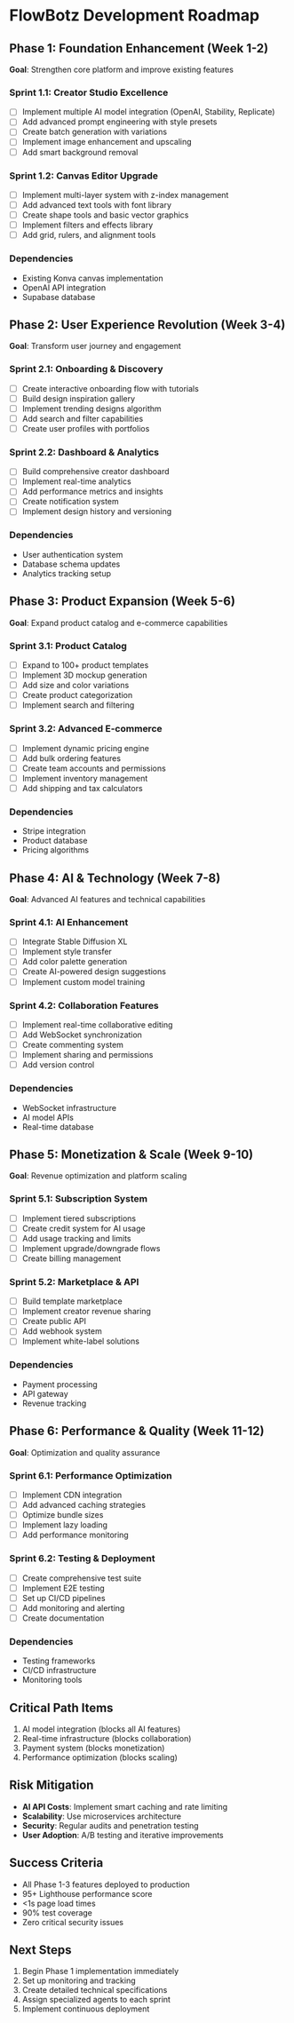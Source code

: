 # FlowBotz Development Roadmap

## Phase 1: Foundation Enhancement (Week 1-2)
**Goal**: Strengthen core platform and improve existing features

### Sprint 1.1: Creator Studio Excellence
- [ ] Implement multiple AI model integration (OpenAI, Stability, Replicate)
- [ ] Add advanced prompt engineering with style presets
- [ ] Create batch generation with variations
- [ ] Implement image enhancement and upscaling
- [ ] Add smart background removal

### Sprint 1.2: Canvas Editor Upgrade
- [ ] Implement multi-layer system with z-index management
- [ ] Add advanced text tools with font library
- [ ] Create shape tools and basic vector graphics
- [ ] Implement filters and effects library
- [ ] Add grid, rulers, and alignment tools

### Dependencies
- Existing Konva canvas implementation
- OpenAI API integration
- Supabase database

## Phase 2: User Experience Revolution (Week 3-4)
**Goal**: Transform user journey and engagement

### Sprint 2.1: Onboarding & Discovery
- [ ] Create interactive onboarding flow with tutorials
- [ ] Build design inspiration gallery
- [ ] Implement trending designs algorithm
- [ ] Add search and filter capabilities
- [ ] Create user profiles with portfolios

### Sprint 2.2: Dashboard & Analytics
- [ ] Build comprehensive creator dashboard
- [ ] Implement real-time analytics
- [ ] Add performance metrics and insights
- [ ] Create notification system
- [ ] Implement design history and versioning

### Dependencies
- User authentication system
- Database schema updates
- Analytics tracking setup

## Phase 3: Product Expansion (Week 5-6)
**Goal**: Expand product catalog and e-commerce capabilities

### Sprint 3.1: Product Catalog
- [ ] Expand to 100+ product templates
- [ ] Implement 3D mockup generation
- [ ] Add size and color variations
- [ ] Create product categorization
- [ ] Implement search and filtering

### Sprint 3.2: Advanced E-commerce
- [ ] Implement dynamic pricing engine
- [ ] Add bulk ordering features
- [ ] Create team accounts and permissions
- [ ] Implement inventory management
- [ ] Add shipping and tax calculators

### Dependencies
- Stripe integration
- Product database
- Pricing algorithms

## Phase 4: AI & Technology (Week 7-8)
**Goal**: Advanced AI features and technical capabilities

### Sprint 4.1: AI Enhancement
- [ ] Integrate Stable Diffusion XL
- [ ] Implement style transfer
- [ ] Add color palette generation
- [ ] Create AI-powered design suggestions
- [ ] Implement custom model training

### Sprint 4.2: Collaboration Features
- [ ] Implement real-time collaborative editing
- [ ] Add WebSocket synchronization
- [ ] Create commenting system
- [ ] Implement sharing and permissions
- [ ] Add version control

### Dependencies
- WebSocket infrastructure
- AI model APIs
- Real-time database

## Phase 5: Monetization & Scale (Week 9-10)
**Goal**: Revenue optimization and platform scaling

### Sprint 5.1: Subscription System
- [ ] Implement tiered subscriptions
- [ ] Create credit system for AI usage
- [ ] Add usage tracking and limits
- [ ] Implement upgrade/downgrade flows
- [ ] Create billing management

### Sprint 5.2: Marketplace & API
- [ ] Build template marketplace
- [ ] Implement creator revenue sharing
- [ ] Create public API
- [ ] Add webhook system
- [ ] Implement white-label solutions

### Dependencies
- Payment processing
- API gateway
- Revenue tracking

## Phase 6: Performance & Quality (Week 11-12)
**Goal**: Optimization and quality assurance

### Sprint 6.1: Performance Optimization
- [ ] Implement CDN integration
- [ ] Add advanced caching strategies
- [ ] Optimize bundle sizes
- [ ] Implement lazy loading
- [ ] Add performance monitoring

### Sprint 6.2: Testing & Deployment
- [ ] Create comprehensive test suite
- [ ] Implement E2E testing
- [ ] Set up CI/CD pipelines
- [ ] Add monitoring and alerting
- [ ] Create documentation

### Dependencies
- Testing frameworks
- CI/CD infrastructure
- Monitoring tools

## Critical Path Items
1. AI model integration (blocks all AI features)
2. Real-time infrastructure (blocks collaboration)
3. Payment system (blocks monetization)
4. Performance optimization (blocks scaling)

## Risk Mitigation
- **AI API Costs**: Implement smart caching and rate limiting
- **Scalability**: Use microservices architecture
- **Security**: Regular audits and penetration testing
- **User Adoption**: A/B testing and iterative improvements

## Success Criteria
- All Phase 1-3 features deployed to production
- 95+ Lighthouse performance score
- <1s page load times
- 90% test coverage
- Zero critical security issues

## Next Steps
1. Begin Phase 1 implementation immediately
2. Set up monitoring and tracking
3. Create detailed technical specifications
4. Assign specialized agents to each sprint
5. Implement continuous deployment